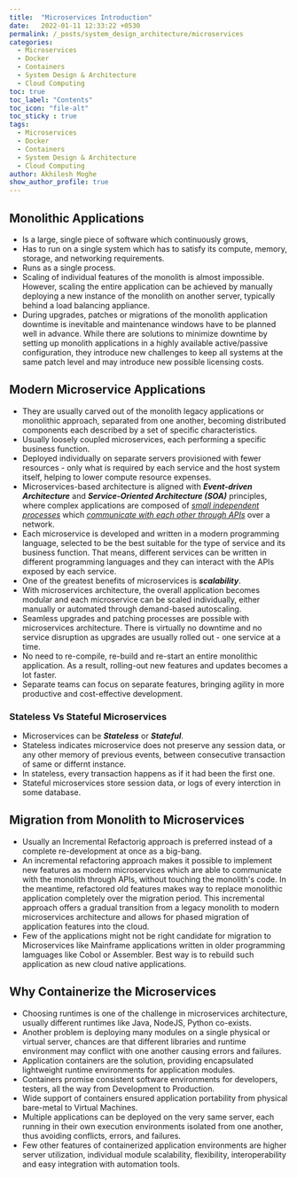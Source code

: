 ```yaml
---
title:  "Microservices Introduction"
date:   2022-01-11 12:33:22 +0530
permalink: /_posts/system_design_architecture/microservices
categories:
  - Microservices
  - Docker
  - Containers
  - System Design & Architecture
  - Cloud Computing
toc: true
toc_label: "Contents"
toc_icon: "file-alt"
toc_sticky : true
tags:
  - Microservices
  - Docker
  - Containers
  - System Design & Architecture
  - Cloud Computing
author: Akhilesh Moghe
show_author_profile: true
---
```


## Monolithic Applications
- Is a large, single piece of software which continuously grows,
- Has to run on a single system which has to satisfy its compute, memory, storage, and networking requirements.
- Runs as a single process.
- Scaling of individual features of the monolith is almost impossible. However, scaling the entire application can be achieved by manually deploying a new instance of the monolith on another server, typically behind a load balancing appliance.
- During upgrades, patches or migrations of the monolith application downtime is inevitable and maintenance windows have to be planned well in advance. While there are solutions to minimize downtime by setting up monolith applications in a highly available active/passive configuration, they introduce new challenges to keep all systems at the same patch level and may introduce new possible licensing costs.

## Modern Microservice Applications
- They are usually carved out of the monolith legacy applications or monolithic approach, separated from one another, becoming distributed components each described by a set of specific characteristics.
- Usually loosely coupled microservices, each performing a specific business function.
- Deployed individually on separate servers provisioned with fewer resources - only what is required by each service and the host system itself, helping to lower compute resource expenses.
- Microservices-based architecture is aligned with __*Event-driven Architecture*__ and __*Service-Oriented Architecture (SOA)*__  principles, where complex applications are composed of *<u>small independent processes</u>* which *<u>communicate with each other through APIs</u>* over a network.
- Each microservice is developed and written in a modern programming language, selected to be the best suitable for the type of service and its business function. That means, different services can be written in different programming languages and they can interact with the APIs exposed by each service.
- One of the greatest benefits of microservices is __*scalability*__.
- With microservices architecture, the overall application becomes modular and each microservice can be scaled individually, either manually or automated through demand-based autoscaling.
- Seamless upgrades and patching processes are possible with microservices architecture. There is virtually no downtime and no service disruption as upgrades are usually rolled out - one service at a time.
- No need to re-compile, re-build and re-start an entire monolithic application. As a result, rolling-out new features and updates becomes a lot faster.
- Separate teams can focus on separate features, bringing agility in more productive and cost-effective development.

### Stateless Vs Stateful Microservices
- Microservices can be __*Stateless*__ or __*Stateful*__.
- Stateless indicates microservice does not preserve any session data, or any other memory of previous events, between consecutive transaction of same or differnt instance.
- In stateless, every transaction happens as if it had been the first one.
- Stateful microservices store session data, or logs of every interction in some database.

## Migration from Monolith to Microservices
- Usually an Incremental Refactorig approach is preferred instead of a complete re-development at once as a big-bang.
- An incremental refactoring approach makes it possible to implement new features as modern microservices which are able to communicate with the monolith through APIs, without touching the monolith's code. In the meantime, refactored old features makes way to replace monolithic application completely over the migration period. This incremental approach offers a gradual transition from a legacy monolith to modern microservices architecture and allows for phased migration of application features into the cloud.
- Few of the applications might not be right candidate for migration to Microservices like Mainframe applications written in older programming lamguages like Cobol or Assembler. Best way is to rebuild such application as new cloud native applications.

## Why Containerize the Microservices
- Choosing runtimes is one of the challenge in microservices architecture, usually different runtimes like Java, NodeJS, Python co-exists.
- Another problem is deploying many modules on a single physical or virtual server, chances are that different libraries and runtime environment may conflict with one another causing errors and failures.
- Application containers are the solution, providing encapsulated lightweight runtime environments for application modules.
- Containers promise consistent software environments for developers, testers, all the way from Development to Production.
- Wide support of containers ensured application portability from physical bare-metal to Virtual Machines.
- Multiple applications can be deployed on the very same server, each running in their own execution environments isolated from one another, thus avoiding conflicts, errors, and failures.
- Few other features of containerized application environments are higher server utilization, individual module scalability, flexibility, interoperability and easy integration with automation tools.

